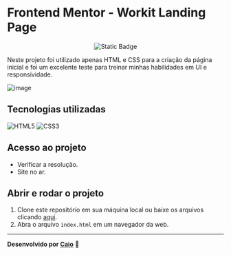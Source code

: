 # Frontend Mentor - Workit Landing Page

<p align="center">
     <img loading="lazy" alt="Static Badge" src="https://img.shields.io/badge/Status-Conclu%C3%ADdo-blue?style=for-the-badge">
</p>

Neste projeto foi utilizado apenas HTML e CSS para a criação da página inicial e foi um excelente teste para treinar minhas habilidades em UI e responsividade.

![image](https://github.com/caioikn/workit/assets/28030999/1117b966-78a4-46a3-98ed-8a574c3ce195)

## Tecnologias utilizadas
![HTML5](https://img.shields.io/badge/html5-%23E34F26.svg?style=for-the-badge&logo=html5&logoColor=white) ![CSS3](https://img.shields.io/badge/css3-%231572B6.svg?style=for-the-badge&logo=css3&logoColor=white)

## Acesso ao projeto
- Verificar a resolução.
- Site no ar.

## Abrir e rodar o projeto
1. Clone este repositório em sua máquina local ou baixe os arquivos clicando [aqui](https://github.com/caioikn/workit/archive/main/workit.zip).
2. Abra o arquivo `index.html` em um navegador da web.

---
**Desenvolvido por [Caio](https://www.linkedin.com/in/caioikena/)** 💙

